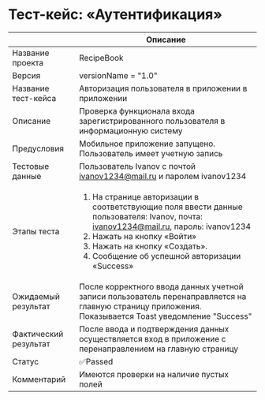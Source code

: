 # Тест-кейс: «Аутентификация»

||Описание|
| --- | --- |
| Название проекта | RecipeBook |
| Версия | versionName = "1.0" |
| Название тест-кейса | Авторизация пользователя в приложении в приложении |
| Описание | Проверка функционала входа зарегистрированного пользователя в информационную систему |
| Предусловия | Мобильное приложение запущено. Пользователь имеет учетную запись |
| Тестовые данные | Пользователь Ivanov с почтой ivanov1234@mail.ru и паролем ivanov1234 |
| Этапы теста | <ol><li>На странице авторизации в соответствующие поля ввести данные пользователя: Ivanov, почта: ivanov1234@mail.ru, пароль: ivanov1234</li><li>Нажать на кнопку «Войти»</li><li>Нажать на кнопку «Создать».</li><li>Сообщение об успешной авторизации «Success»</li></ol> |
| Ожидаемый результат | После корректного ввода данных учетной записи пользователь перенаправляется на главную страницу приложения. Показывается Toast уведомление "Success" |
| Фактический результат | После ввода и подтверждения данных осуществляется вход в приложение с перенаправлением на главную страницу |
| Статус | ✅Passed |
| Комментарий | Имеются проверки на наличие пустых полей |
